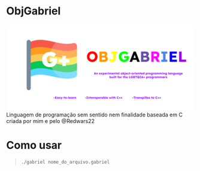 # ObjGabriel
<img src="OBJGABRIEL.png">
Linguagem de programação sem sentido nem finalidade baseada em C criada por mim e pelo @Redwars22

# Como usar

> ```bash
> ./gabriel nome_do_arquivo.gabriel   
> ```